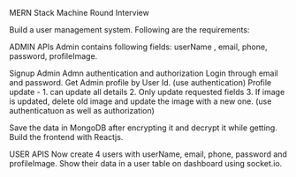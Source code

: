MERN Stack Machine Round Interview

Build a user management system. Following are the requirements:

ADMIN APIs
Admin contains following fields: userName , email, phone, password, profileImage.

Signup Admin
Admn authentication and authorization
Login through email and password.
Get Admin profile by User Id. (use authentication)
Profile update - 1. can update all details 2. Only update requested fields 3. If image is updated, delete old image and update the image with a new one. (use authenticatuon as well as authorization)

Save the data in MongoDB after encrypting it and decrypt it while getting.
Build the frontend with Reactjs.



USER APIS
Now create 4 users with userName, email, phone, password and profileImage.
Show their data in a user table on dashboard using socket.io.

